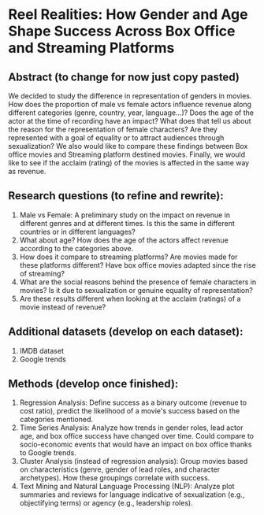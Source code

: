 # Reel Realities: How Gender and Age Shape Success Across Box Office and Streaming Platforms
## Abstract (to change for now just copy pasted)
We decided to study the difference in representation of genders in movies. How does the proportion of male vs female actors influence revenue along different categories (genre, country, year, language…)? Does the age of the actor at the time of recording have an impact? What does that tell us about the reason for the representation of female characters? Are they represented with a goal of equality or to attract audiences through sexualization? We also would like to compare these findings between Box office movies and Streaming platform destined movies. Finally, we would like to see if the acclaim (rating) of the movies is affected in the same way as revenue.
## Research questions (to refine and rewrite):
1. Male vs Female: A preliminary study on the impact on revenue in different genres and at different times. Is this the same in different countries or in different languages?
2. What about age? How does the age of the actors affect revenue according to the categories above.
3. How does it compare to streaming platforms? Are movies made for these platforms different? Have box office movies adapted since the rise of streaming?
4. What are the social reasons behind the presence of female characters in movies? Is it due to sexualization or genuine equality of representation?
5. Are these results different when looking at the acclaim (ratings) of a movie instead of revenue?
## Additional datasets (develop on each dataset):
1. IMDB dataset
2. Google trends
## Methods (develop once finished):
1. Regression Analysis: Define success as a binary outcome (revenue to cost ratio), predict the likelihood of a movie's success based on the categories mentioned.
2. Time Series Analysis: Analyze how trends in gender roles, lead actor age, and box office success have changed over time. Could compare to socio-economic events that would have an impact on box office thanks to Google trends.
3. Cluster Analysis (instead of regression analysis): Group movies based on characteristics (genre, gender of lead roles, and character archetypes). How these groupings correlate with success.
4. Text Mining and Natural Language Processing (NLP): Analyze plot summaries and reviews for language indicative of sexualization (e.g., objectifying terms) or agency (e.g., leadership roles).